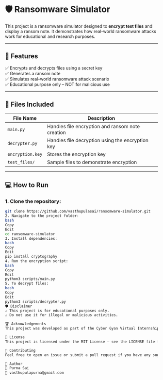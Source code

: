 # 🛡️ Ransomware Simulator  
This project is a ransomware simulator designed to **encrypt test files** and display a ransom note. It demonstrates how real-world ransomware attacks work for educational and research purposes.  

---

## 🚀 Features  
✅ Encrypts and decrypts files using a secret key  
✅ Generates a ransom note  
✅ Simulates real-world ransomware attack scenario  
✅ Educational purpose only – NOT for malicious use  

---

## 📂 Files Included  
| File Name | Description |
|-----------|-------------|
| `main.py` | Handles file encryption and ransom note creation |
| `decrypter.py` | Handles file decryption using the encryption key |
| `encryption.key` | Stores the encryption key |
| `test_files/` | Sample files to demonstrate encryption |

---

## 💻 How to Run  
### 1. **Clone the repository:**  
```bash
git clone https://github.com/vasthupulasai/ransomware-simulator.git
2. Navigate to the project folder:
bash
Copy
Edit
cd ransomware-simulator
3. Install dependencies:
bash
Copy
Edit
pip install cryptography
4. Run the encryption script:
bash
Copy
Edit
python3 scripts/main.py
5. To decrypt files:
bash
Copy
Edit
python3 scripts/decrypter.py
🛡️ Disclaimer
⚠️ This project is for educational purposes only.
⚠️ Do not use it for illegal or malicious activities.

🏆 Acknowledgements
This project was developed as part of the Cyber Gyan Virtual Internship under the guidance of Kajal Kashyap.

📃 License
This project is licensed under the MIT License – see the LICENSE file for details.

📌 Contributing
Feel free to open an issue or submit a pull request if you have any suggestions or improvements.

🌟 Author
👤 Purna Sai
📧 vasthupulapurna@gmail.com  

